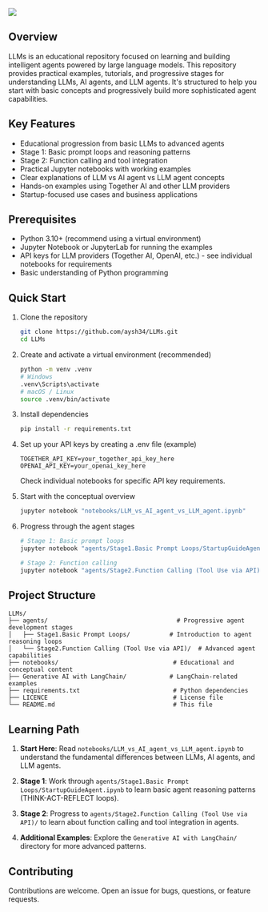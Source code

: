 ![](https://github.com/aysh34/LLMs/blob/main/llm.png)

## Overview

LLMs is an educational repository focused on learning and building intelligent agents powered by large language models. This repository provides practical examples, tutorials, and progressive stages for understanding LLMs, AI agents, and LLM agents. It's structured to help you start with basic concepts and progressively build more sophisticated agent capabilities.

## Key Features

- Educational progression from basic LLMs to advanced agents
- Stage 1: Basic prompt loops and reasoning patterns
- Stage 2: Function calling and tool integration
- Practical Jupyter notebooks with working examples
- Clear explanations of LLM vs AI agent vs LLM agent concepts
- Hands-on examples using Together AI and other LLM providers
- Startup-focused use cases and business applications

## Prerequisites

- Python 3.10+ (recommend using a virtual environment)
- Jupyter Notebook or JupyterLab for running the examples
- API keys for LLM providers (Together AI, OpenAI, etc.) - see individual notebooks for requirements
- Basic understanding of Python programming

## Quick Start

1. Clone the repository
    ```bash
    git clone https://github.com/aysh34/LLMs.git
    cd LLMs
    ```

2. Create and activate a virtual environment (recommended)
    ```bash
    python -m venv .venv
    # Windows
    .venv\Scripts\activate
    # macOS / Linux
    source .venv/bin/activate
    ```

3. Install dependencies
    ```bash
    pip install -r requirements.txt
    ```

4. Set up your API keys by creating a .env file (example)
    ```
    TOGETHER_API_KEY=your_together_api_key_here
    OPENAI_API_KEY=your_openai_key_here
    ```
    Check individual notebooks for specific API key requirements.

5. Start with the conceptual overview
    ```bash
    jupyter notebook "notebooks/LLM_vs_AI_agent_vs_LLM_agent.ipynb"
    ```

6. Progress through the agent stages
    ```bash
    # Stage 1: Basic prompt loops
    jupyter notebook "agents/Stage1.Basic Prompt Loops/StartupGuideAgent.ipynb"
    
    # Stage 2: Function calling
    jupyter notebook "agents/Stage2.Function Calling (Tool Use via API)/BasicFunctionCalling.ipynb"
    ```

## Project Structure

```
LLMs/
├── agents/                                    # Progressive agent development stages
│   ├── Stage1.Basic Prompt Loops/           # Introduction to agent reasoning loops
│   └── Stage2.Function Calling (Tool Use via API)/  # Advanced agent capabilities
├── notebooks/                                # Educational and conceptual content
├── Generative AI with LangChain/            # LangChain-related examples
├── requirements.txt                          # Python dependencies
├── LICENCE                                   # License file
└── README.md                                 # This file
```

## Learning Path

1. **Start Here**: Read `notebooks/LLM_vs_AI_agent_vs_LLM_agent.ipynb` to understand the fundamental differences between LLMs, AI agents, and LLM agents.

2. **Stage 1**: Work through `agents/Stage1.Basic Prompt Loops/StartupGuideAgent.ipynb` to learn basic agent reasoning patterns (THINK-ACT-REFLECT loops).

3. **Stage 2**: Progress to `agents/Stage2.Function Calling (Tool Use via API)/` to learn about function calling and tool integration in agents.

4. **Additional Examples**: Explore the `Generative AI with LangChain/` directory for more advanced patterns.

## Contributing

Contributions are welcome. Open an issue for bugs, questions, or feature requests.
